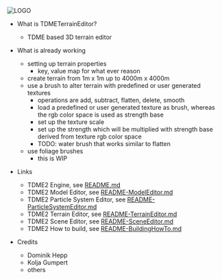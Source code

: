 ![LOGO](https://raw.githubusercontent.com/andreasdr/tdme2/master/resources/github/tdme2-logo.png)

- What is TDMETerrainEditor?
    - TDME based 3D terrain editor 

- What is already working
    - setting up terrain properties
        - key, value map for what ever reason
    - create terrain from 1m x 1m up to 4000m x 4000m
    - use a brush to alter terrain with predefined or user generated textures
      - operations are add, subtract, flatten, delete, smooth
      - load a predefined or user generated texture as brush, whereas the rgb color space is used as strength base
      - set up the texture scale
      - set up the strength which will be multiplied with strength base derived from texture rgb color space
      - TODO: water brush that works similar to flatten
    - use foliage brushes
      - this is WIP

- Links
    - TDME2 Engine, see [README.md](./README.md)
    - TDME2 Model Editor, see [README-ModelEditor.md](./README-ModelEditor.md)
    - TDME2 Particle System Editor, see [README-ParticleSystemEditor.md](./README-ParticleSystemEditor.md)
    - TDME2 Terrain Editor, see [README-TerrainEditor.md](./README-TerrainEditor.md)
    - TDME2 Scene Editor, see [README-SceneEditor.md](./README-SceneEditor.md)
    - TDME2 How to build, see [README-BuildingHowTo.md](./README-BuildingHowTo.md)

- Credits
    - Dominik Hepp
    - Kolja Gumpert
    - others
